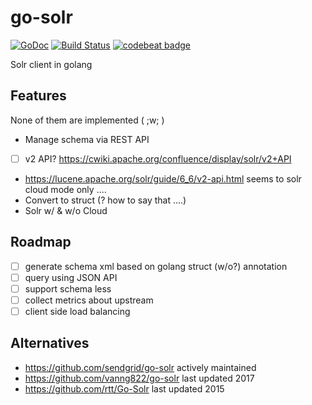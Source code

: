 # go-solr

[![GoDoc](https://godoc.org/github.com/at15/go-solr?status.svg)](https://godoc.org/github.com/at15/go-solr)
[![Build Status](https://travis-ci.org/at15/go-solr.svg?branch=master)](https://travis-ci.org/at15/go-solr)
[![codebeat badge](https://codebeat.co/badges/9c885c87-c100-49ec-8414-d369cd6461f5)](https://codebeat.co/projects/github-com-at15-go-solr-master)

Solr client in golang

## Features

None of them are implemented ( ;w; )

- Manage schema via REST API
 - [ ] v2 API? https://cwiki.apache.org/confluence/display/solr/v2+API
 - https://lucene.apache.org/solr/guide/6_6/v2-api.html seems to solr cloud mode only ....
- Convert to struct (? how to say that ....)
- Solr w/ & w/o Cloud

## Roadmap

- [ ] generate schema xml based on golang struct (w/o?) annotation
- [ ] query using JSON API
- [ ] support schema less 
- [ ] collect metrics about upstream
- [ ] client side load balancing

## Alternatives

- https://github.com/sendgrid/go-solr actively maintained
- https://github.com/vanng822/go-solr last updated 2017
- https://github.com/rtt/Go-Solr last updated 2015